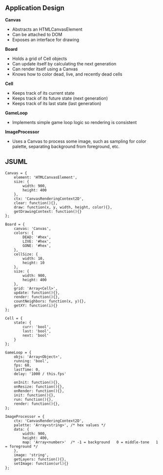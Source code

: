 Application Design
------------------

**Canvas**
 - Abstracts an HTMLCanvasElement
 - Can be attached to DOM
 - Exposes an interface for drawing

**Board**
 - Holds a grid of Cell objects
 - Can update itself by calculating the next generation
 - Can render itself using a Canvas
 - Knows how to color dead, live, and recently dead cells

**Cell**
 - Keeps track of its current state
 - Keeps track of its future state (next generation)
 - Keeps track of its last state (last generation)

**GameLoop**
 - Implements simple game loop logic so rendering is consistent

**ImageProcessor**
 - Uses a Canvas to process some image, such as sampling for color palette, separating background from foreground, etc.

JSUML
---

    Canvas = {
        element: 'HTMLCanvasElement',
        size: {
            width: 900,
            height: 400
        },
        ctx: 'CanvasRenderingContext2D',
        clear: function(){},
        draw: function(x, y, width, height, color){},
        getDrawingContext: function(){}
    };

    Board = {
        canvas: 'Canvas',
        colors: {
            DEAD: '#hex',
            LIVE: '#hex',
            GONE: '#hex',
        },
        cellSize: {
            width: 10,
            height: 10
        },
        size: {
            width: 900,
            height: 400
        },
        grid: 'Array<Cell>',
        update: function(){},
        render: function(){},
        countNeighbors: function(x, y){},
        getXY: function(i){}
    };

    Cell = {
        state: {
            curr: 'bool',
            last: 'bool',
            next: 'bool'
        }
    };

    GameLoop = {
        objs: 'Array<Object>',
        running: 'bool',
        fps: 60,
        lastTime: 0,
        delay: '1000 / this.fps'

        onInit: function(){},
        onResize: function(){},
        onRender: function(){},
        init: function(){},
        run: function(){},
        render: function(){},
    };

    ImageProcessor = {
        ctx: 'CanvasRenderingContext2D',
        palette: 'Array<string>', /* hex values */
        data: {
            width: 900,
            height: 400,
            map: 'Array<number>'  /* -1 = background   0 = middle-tone   1 = foreground */
        },
        image: 'string',
        getLayers: function(){},
        setImage: function(url){}
    };
